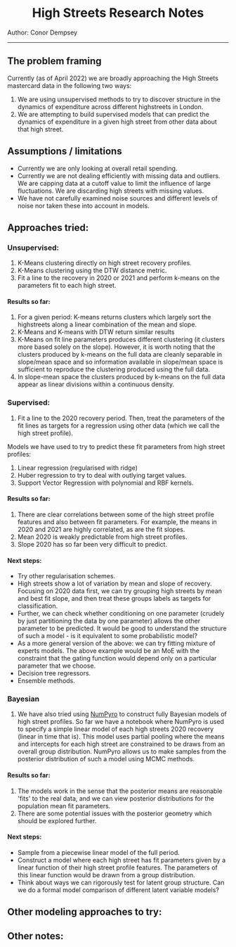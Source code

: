 <div align="center">
<h1> High Streets Research Notes </h1>
</div>
Author: Conor Dempsey

---

## The problem framing

Currently (as of April 2022) we are broadly approaching the High Streets mastercard data in the following two ways:

1. We are using unsupervised methods to try to discover structure in the dynamics of expenditure across different highstreets in London.
2. We are attempting to build supervised models that can predict the dynamics of expenditure in a given high street from other data about that high street.

## Assumptions / limitations

- Currently we are only looking at overall retail spending.
- Currently we are not dealing efficiently with missing data and outliers. We are capping data at a cutoff value to limit the influence of large fluctuations. We are discarding high streets with missing values.
- We have not carefully examined noise sources and different levels of noise nor taken these into account in models.


## Approaches tried:

### Unsupervised:

1. K-Means clustering directly on high street recovery profiles.
2. K-Means clustering using the DTW distance metric.
3. Fit a line to the recovery in 2020 or 2021 and perform k-means on the parameters fit to each high street.

#### Results so far:

1. For a given period: K-means returns clusters which largely sort the highstreets along a linear combination of the mean and slope.
2. K-Means and K-means with DTW return similar results
3. K-Means on fit line parameters produces different clustering (it clusters more based solely on the slope). However, it is worth noting that the clusters produced by k-means on the full data are cleanly separable in slope/mean space and so information available in slope/mean space is sufficient to reproduce the clustering produced using the full data.
4. In slope-mean space the clusters produced by k-means on the full data appear as linear divisions within a continuous density.

### Supervised:

1. Fit a line to the 2020 recovery period. Then, treat the parameters of the fit lines as targets for a regression using other data (which we call the high street profile).

Models we have used to try to predict these fit parameters from high street profiles:
1. Linear regression (regularised with ridge)
2. Huber regression to try to deal with outlying target values.
3. Support Vector Regression with polynomial and RBF kernels.

#### Results so far:

1. There are clear correlations between some of the high street profile features and also between fit parameters. For example, the means in 2020 and 2021 are highly correlated, as are the fit slopes.
2. Mean 2020 is weakly predictable from high street profiles.
3. Slope 2020 has so far been very difficult to predict.


#### Next steps:

- Try other regularisation schemes.
- High streets show a lot of variation by mean and slope of recovery. Focusing on 2020 data first, we can try grouping high streets by mean and best fit slope, and then treat these groups labels as targets for  classification.
- Further, we can check whether conditioning on one parameter (crudely by just partitioning the data by one parameter) allows the other parameter to be predicted. It would be good to understand the structure of such a model - is it equivalent to some probabilistic model?
- As a more general version of the above: we can try fitting mixture of experts models. The above example would be an MoE with the constraint that the gating function would depend only on a particular parameter that we choose.
- Decision tree regressors.
- Ensemble methods.

### Bayesian

1. We have also tried using [NumPyro](https://num.pyro.ai/en/latest/index.html) to construct fully Bayesian models of high street profiles. So far we have a notebook where NumPyro is used to specify a simple linear model of each high streets 2020 recovery (linear in time that is). This model uses partial pooling where the means and intercepts for each high street are constrained to be draws from an overall group distribution. NumPyro allows us to make samples from the posterior distribution of such a model using MCMC methods.

#### Results so far:

1. The models work in the sense that the posterior means are reasonable 'fits' to the real data, and we can view posterior distributions for the population mean fit parameters.
2. There are some potential issues with the posterior geometry which should be explored further.

#### Next steps:

- Sample from a piecewise linear model of the full period.
- Construct a model where each high street has fit parameters given by a linear function of their high street profile features. The parameters of this linear function would be drawn from a group distribution.
- Think about ways we can rigorously test for latent group structure. Can we do a formal model comparison of different latent variable models?

## Other modeling approaches to try:


## Other notes:
